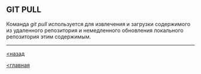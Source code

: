 ## GIT PULL

Команда *git pull* используется для извлечения и загрузки содержимого из удаленного репозитория и немедленного обновления локального репозитория этим содержимым.

---

[<назад](perintah.md)

[<главная](readme.md)